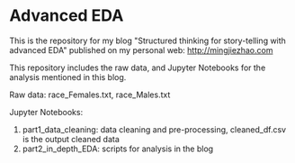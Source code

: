 # Advanced EDA
This is the repository for my blog "Structured thinking for story-telling with advanced EDA" published on my personal web: http://mingjiezhao.com

This repository includes the raw data, and Jupyter Notebooks for the analysis mentioned in this blog.

Raw data: race_Females.txt, race_Males.txt

Jupyter Notebooks:
1. part1_data_cleaning: data cleaning and pre-processing, cleaned_df.csv is the output cleaned data
2. part2_in_depth_EDA: scripts for analysis in the blog
